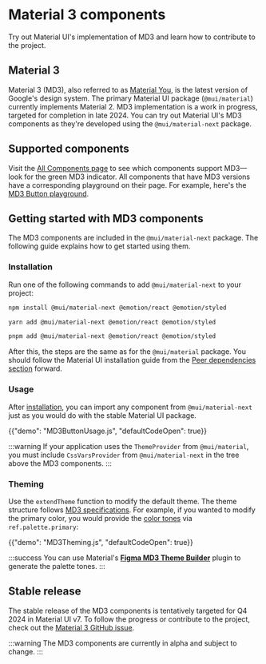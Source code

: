 # Material 3 components

<p class="description">Try out Material UI's implementation of MD3 and learn how to contribute to the project.</p>

## Material 3

Material 3 (MD3), also referred to as [Material You](https://m3.material.io), is the latest version of Google's design system.
The primary Material UI package (`@mui/material`) currently implements Material 2.
MD3 implementation is a work in progress, targeted for completion in late 2024.
You can try out Material UI's MD3 components as they're developed using the `@mui/material-next` package.

## Supported components

Visit the [All Components page](/material-ui/all-components/) to see which components support MD3—look for the green MD3 indicator.
All components that have MD3 versions have a corresponding playground on their page.
For example, here's the [MD3 Button playground](/material-ui/react-button/#material-you-version).

## Getting started with MD3 components

The MD3 components are included in the `@mui/material-next` package.
The following guide explains how to get started using them.

### Installation

Run one of the following commands to add `@mui/material-next` to your project:

<codeblock storageKey="package-manager">

```bash npm
npm install @mui/material-next @emotion/react @emotion/styled
```

```bash yarn
yarn add @mui/material-next @emotion/react @emotion/styled
```

```bash pnpm
pnpm add @mui/material-next @emotion/react @emotion/styled
```

</codeblock>

After this, the steps are the same as for the `@mui/material` package.
You should follow the Material UI installation guide from the [Peer dependencies section](/material-ui/getting-started/installation/#peer-dependencies) forward.

### Usage

After [installation](/material-ui/guides/material-3-components/#installation), you can import any component from `@mui/material-next` just as you would do with the stable Material UI package.

{{"demo": "MD3ButtonUsage.js", "defaultCodeOpen": true}}

:::warning
If your application uses the `ThemeProvider` from `@mui/material`, you must include `CssVarsProvider` from `@mui/material-next` in the tree above the MD3 components.
:::

### Theming

Use the `extendTheme` function to modify the default theme.
The theme structure follows [MD3 specifications](https://m3.material.io/styles/color/system/overview).
For example, if you wanted to modify the primary color, you would provide the [color tones](https://m3.material.io/styles/color/system/how-the-system-works#e1e92a3b-8702-46b6-8132-58321aa600bd) via `ref.palette.primary`:

{{"demo": "MD3Theming.js", "defaultCodeOpen": true}}

:::success
You can use Material's [**Figma MD3 Theme Builder**](https://www.figma.com/community/plugin/1034969338659738588/material-theme-builder) plugin to generate the palette tones.
:::

## Stable release

The stable release of the MD3 components is tentatively targeted for Q4 2024 in Material UI v7. 
To follow the progress or contribute to the project, check out the [Material 3 GitHub issue](https://github.com/mui/material-ui/issues/29345).

:::warning
The MD3 components are currently in alpha and subject to change.
:::
